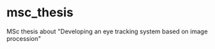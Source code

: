 msc_thesis
==========

MSc thesis about &quot;Developing an eye tracking system based on image procession&quot;